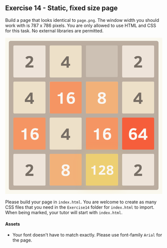## Exercise 14 - Static, fixed size page

Build a page that looks identical to `page.png`. The window width you should work with is 787 x 786 pixels. You are only allowed to use HTML and CSS for this task. No external libraries are permitted.

![](page.png)

Please build your page in `index.html`. You are welcome to create as many CSS files that you need in the `Exercise14` folder for `index.html` to import. When being marked, your tutor will start with `index.html`.

#### Assets
* Your font doesn't have to match exactly. Please use font-family `Arial` for the page.
